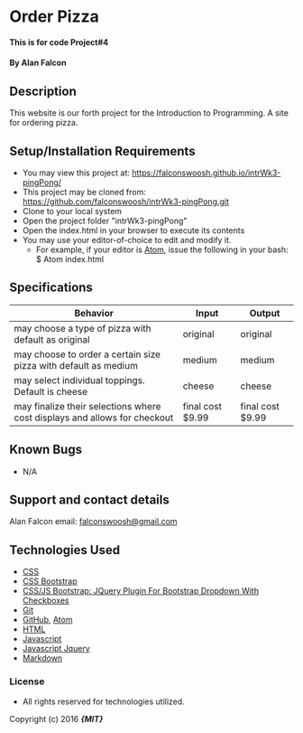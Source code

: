 # Order Pizza

#### This is for code Project#4

#### By **Alan Falcon**

## Description

This website is our forth project for the Introduction to Programming. A site for ordering pizza.

## Setup/Installation Requirements

* You may view this project at: https://falconswoosh.github.io/intrWk3-pingPong/
* This project may be cloned from:  https://github.com/falconswoosh/intrWk3-pingPong.git
* Clone to your local system
* Open the project folder "intrWk3-pingPong"
* Open the index.html in your browser to execute its contents
* You may use your editor-of-choice to edit and modify it.
    * For example, if your editor is [Atom](https://flight-manual.atom.io/getting-started/sections/installing-atom/), issue the following in your bash:
    $ Atom index.html

## Specifications    
| Behavior | Input | Output |
|---|---|---|
| may choose a type of pizza with default as original |  original | original |
| may choose to order a certain size pizza with default as medium  | medium | medium |
| may select individual toppings. Default is cheese | cheese | cheese |
| may finalize their selections where cost displays and allows for checkout | final cost $9.99 | final cost $9.99|



## Known Bugs

* N/A

## Support and contact details

Alan Falcon email: [falconswoosh@gmail.com](falconswoosh@gmail.com)

## Technologies Used


* [CSS](http://ref.openweb.io/CSS/)
* [CSS Bootstrap](https://www.google.com/url?sa=t&rct=j&q=&esrc=s&source=web&cd=1&cad=rja&uact=8&ved=0ahUKEwjswubPlLnWAhVGVRQKHaRLBkgQFggmMAA&url=https%3A%2F%2Fgetbootstrap.com%2Fcss%2F&usg=AFQjCNFpcAPIPLCu0F7w2NDTOafHdV8Pkw)
* [CSS/JS Bootstrap: JQuery Plugin For Bootstrap Dropdown With Checkboxes](http://www.jqueryscript.net/form/jQuery-Plugin-For-Bootstrap-Dropdown-Checkboxes-dropdownCheckboxes.html)
* [Git](https://gist.github.com/derhuerst/1b15ff4652a867391f03)
* [GitHub](https://github.com/), [Atom](http://flight-manual.atom.io/getting-started/sections/why-atom/)
* [HTML](http://htmlreference.io/)
* [Javascript](https://github.com/falconswoosh/intrWk2-tracksuggester)
* [Javascript Jquery](https://www.google.com/url?sa=t&rct=j&q=&esrc=s&source=web&cd=1&cad=rja&uact=8&ved=0ahUKEwiBj_WJlbnWAhWBLhQKHfHUAQEQFggmMAA&url=https%3A%2F%2Fjquery.com%2F&usg=AFQjCNFnz7C6MAXGLm7pVcOD_LrOjJUUiA)
* [Markdown](https://en.wikipedia.org/wiki/Markdown)

### License
* All rights reserved for technologies utilized.

Copyright (c) 2016 **_{MIT}_**
